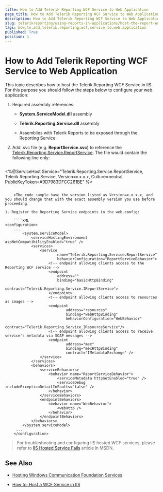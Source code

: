 ```yaml
---
title: How to Add Telerik Reporting WCF Service to Web Application
page_title: How to Add Telerik Reporting WCF Service to Web Application 
description: How to Add Telerik Reporting WCF Service to Web Application
slug: telerikreporting/using-reports-in-applications/host-the-report-engine-remotely/telerik-reporting-wcf-service/how-to-add-telerik-reporting-wcf-service-to-web-application
tags: how,to,add,telerik,reporting,wcf,service,to,web,application
published: True
position: 1
---
```


# How to Add Telerik Reporting WCF Service to Web Application

This topic describes how to host the Telerik Reporting WCF Service in IIS. For this purpose you should follow the steps below to configure your web application: 

1. Required assembly references:

   + __System.ServiceModel.dll__ assembly 

   + __Telerik.Reporting.Service.dll__ assembly 

   + Assemblies with Telerik Reports to be exposed through the Reporting Service

1. Add .svc file (e.g. __ReportService.svc__) to reference the [Telerik.Reporting.Service.ReportService](/reporting/api/Telerik.Reporting.Service.ReportService). The file would contain the following line only: 
    
	````XML
<%@ServiceHost Service="Telerik.Reporting.Service.ReportService, Telerik.Reporting.Service, Version=x.x.x.x, Culture=neutral, PublicKeyToken=A9D7983DFCC261BE" %>
````

	>The code sample have the version listed as Version=x.x.x.x, and you should change that with the exact assembly version you use before proceeding. 

1. Register the Reporting Service endpoints in the web.config: 
    
	````XML
<configuration>
	...
		<system.serviceModel>
			<serviceHostingEnvironment aspNetCompatibilityEnabled="true" />
			<services>
				<service
						name="Telerik.Reporting.Service.ReportService"
						behaviorConfiguration="ReportServiceBehavior">
					<!-- endpoint allowing clients access to the Reporting WCF service -->
					<endpoint
						address=""
						binding="basicHttpBinding"
						contract="Telerik.Reporting.Service.IReportService">
					</endpoint>
					<!-- endpoint allowing clients access to resources as images -->
					<endpoint
							address="resources"
							binding="webHttpBinding"
							behaviorConfiguration="WebBehavior"
							contract="Telerik.Reporting.Service.IResourceService"/>
					<!-- endpoint allowing clients access to receive service's metadata via SOAP messages -->
					<endpoint
							address="mex"
							binding="mexHttpBinding"
							contract="IMetadataExchange" />
				</service>
			</services>
			<behaviors>
				<serviceBehaviors>
					<behavior name="ReportServiceBehavior">
						<serviceMetadata httpGetEnabled="true" />
						<serviceDebug includeExceptionDetailInFaults="false" />
					</behavior>
				</serviceBehaviors>
				<endpointBehaviors>
					<behavior name="WebBehavior">
						<webHttp />
					</behavior>
				</endpointBehaviors>
			</behaviors>
		</system.serviceModel>
	 ...
	</configuration>														
````


> For troubleshooting and configuring IIS hosted WCF services, please refer to [IIS Hosted Service Fails](http://msdn.microsoft.com/en-us/library/ms752252.aspx) article in MSDN. 

## See Also

* [Hosting Windows Communication Foundation Services](http://msdn.microsoft.com/en-us/library/ms730158.aspx) 

* [How to: Host a WCF Service in IIS](http://msdn.microsoft.com/en-us/library/ms733766.aspx)
